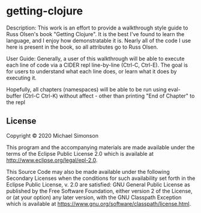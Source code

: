 # getting-clojure

Description:
This work is an effort to provide a walkthrough style guide to
Russ Olsen's book "Getting Clojure". It is the best I've found to
learn the language, and I enjoy how demonstratable it is. Nearly
all of the code I use here is present in the book, so all attributes
go to Russ Olsen.

User Guide:
Generally, a user of this walkthrough will be able to execute
each line of code via a CIDER repl line-by-line (Ctrl-C, Ctrl-E).
The goal is for users to understand what each line does, or learn
what it does by executing it.

Hopefully, all chapters (namespaces) will be able to be run using
eval-buffer (Ctrl-C Ctrl-K) without affect - other than printing
"End of Chapter" to the repl

## License

Copyright © 2020 Michael Simonson

This program and the accompanying materials are made available under the
terms of the Eclipse Public License 2.0 which is available at
http://www.eclipse.org/legal/epl-2.0.

This Source Code may also be made available under the following Secondary
Licenses when the conditions for such availability set forth in the Eclipse
Public License, v. 2.0 are satisfied: GNU General Public License as published by
the Free Software Foundation, either version 2 of the License, or (at your
option) any later version, with the GNU Classpath Exception which is available
at https://www.gnu.org/software/classpath/license.html.
